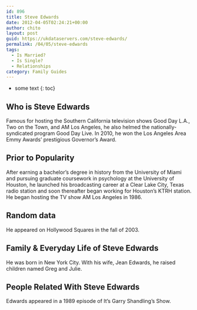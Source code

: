 ```yaml
---
id: 896
title: Steve Edwards
date: 2012-04-05T02:24:21+00:00
author: chito
layout: post
guid: https://ukdataservers.com/steve-edwards/
permalink: /04/05/steve-edwards
tags:
  - Is Married?
  - Is Single?
  - Relationships
category: Family Guides
---
```


* some text
{: toc}
          
          
## Who is  Steve Edwards
                  
                  
                  
Famous for hosting the Southern California television shows Good Day L.A., Two on the Town, and AM Los Angeles, he also helmed the nationally-syndicated program Good Day Live. In 2010, he won the Los Angeles Area Emmy Awards&#8217; prestigious Governor&#8217;s Award.
                  
                
                
                
## Prior to Popularity 
                  
                  
                  
After earning a bachelor&#8217;s degree in history from the University of Miami and pursuing graduate coursework in psychology at the University of Houston, he launched his broadcasting career at a Clear Lake City, Texas radio station and soon thereafter began working for Houston&#8217;s KTRH station. He began hosting the TV show AM Los Angeles in 1986.
                  
                
                
                
## Random data 
                  
                  
                  
He appeared on Hollywood Squares in the fall of 2003.
                  
                
                
                
## Family & Everyday Life of Steve Edwards
                  
                  
                  
He was born in New York City. With his wife, Jean Edwards, he raised children named Greg and Julie.
                  
                
                
                
## People Related With  Steve Edwards
                  
                  
                  
Edwards appeared in a 1989 episode of It&#8217;s Garry Shandling&#8217;s Show.
                  
                
              
            
          
          
          
    
    
  

